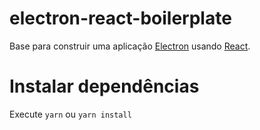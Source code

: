 # electron-react-boilerplate
Base para construir uma aplicação [Electron](https://electronjs.org/) usando [React](https://reactjs.org/).

# Instalar dependências
Execute <code>yarn</code> ou <code>yarn install</code>
